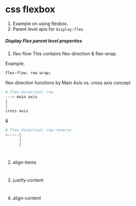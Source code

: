 # css flexbox

1. Example on using flexbox.
2. Parent level apis for `display:flex`

##### Display Flex parent level properties

1. flex-flow
This contains flex-direction & flex-wrap.

Example:
```bash
flex-flow: row wrap;
```
flex-direction functions by Main Axis vs. cross axis concept
```bash
# flex-direction: row
---> main axis
|
|
cross axis
```
&
```bash
# flex-direction: row-reverse
<-----|
      |
      |
```
#


2. align-items

#

3. justify-content

#

4. align-content

